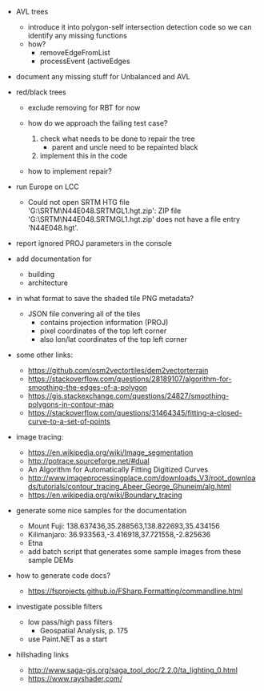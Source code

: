 - AVL trees
    - introduce it into polygon-self intersection detection code so we can identify any missing functions
    - how?
        - removeEdgeFromList
        - processEvent (activeEdges
        
- document any missing stuff for Unbalanced and AVL

- red/black trees
    - exclude removing for RBT for now
    - how do we approach the failing test case?
        1. check what needs to be done to repair the tree
            - parent and uncle need to be repainted black
        2. implement this in the code
    
    - how to implement repair?

- run Europe on LCC
    - Could not open SRTM HTG file 'G:\SRTM\N44E048.SRTMGL1.hgt.zip': ZIP file 'G:\SRTM\N44E048.SRTMGL1.hgt.zip' does not have a file entry 'N44E048.hgt'.


- report ignored PROJ parameters in the console

- add documentation for
    - building
    - architecture

- in what format to save the shaded tile PNG metadata?  
    - JSON file convering all of the tiles
        - contains projection information (PROJ)
        - pixel coordinates of the top left corner  
        - also lon/lat coordinates of the top left corner

- some other links:
    - https://github.com/osm2vectortiles/dem2vectorterrain
    - https://stackoverflow.com/questions/28189107/algorithm-for-smoothing-the-edges-of-a-polygon
    - https://gis.stackexchange.com/questions/24827/smoothing-polygons-in-contour-map
    - https://stackoverflow.com/questions/31464345/fitting-a-closed-curve-to-a-set-of-points

- image tracing: 
    - https://en.wikipedia.org/wiki/Image_segmentation
    - http://potrace.sourceforge.net/#dual
    - An Algorithm for Automatically Fitting Digitized Curves
    - http://www.imageprocessingplace.com/downloads_V3/root_downloads/tutorials/contour_tracing_Abeer_George_Ghuneim/alg.html
    - https://en.wikipedia.org/wiki/Boundary_tracing

- generate some nice samples for the documentation
    - Mount Fuji: 138.637436,35.288563,138.822693,35.434156
    - Kilimanjaro: 36.933563,-3.416918,37.721558,-2.825636
    - Etna
    - add batch script that generates some sample images from these sample DEMs

- how to generate code docs?
    - https://fsprojects.github.io/FSharp.Formatting/commandline.html

- investigate possible filters
    - low pass/high pass filters
        - Geospatial Analysis, p. 175
    - use Paint.NET as a start

- hillshading links
    - http://www.saga-gis.org/saga_tool_doc/2.2.0/ta_lighting_0.html
    - https://www.rayshader.com/